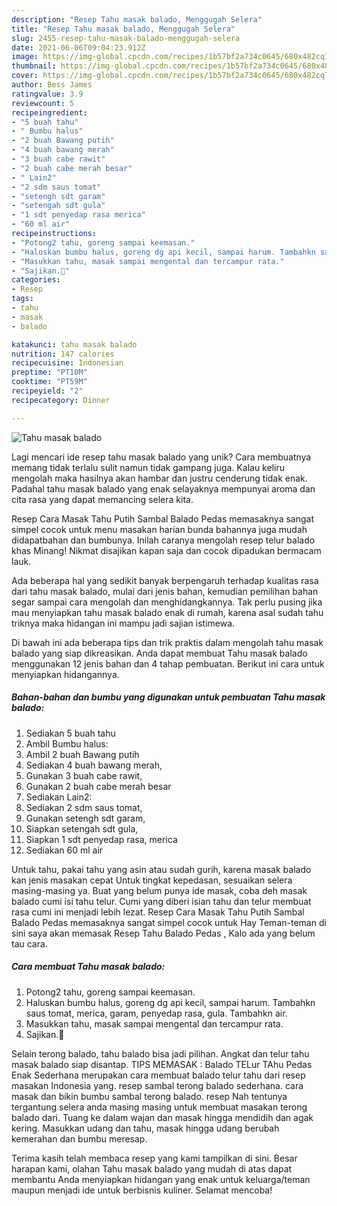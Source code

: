 ```yaml
---
description: "Resep Tahu masak balado, Menggugah Selera"
title: "Resep Tahu masak balado, Menggugah Selera"
slug: 2455-resep-tahu-masak-balado-menggugah-selera
date: 2021-06-06T09:04:23.912Z
image: https://img-global.cpcdn.com/recipes/1b57bf2a734c0645/680x482cq70/tahu-masak-balado-foto-resep-utama.jpg
thumbnail: https://img-global.cpcdn.com/recipes/1b57bf2a734c0645/680x482cq70/tahu-masak-balado-foto-resep-utama.jpg
cover: https://img-global.cpcdn.com/recipes/1b57bf2a734c0645/680x482cq70/tahu-masak-balado-foto-resep-utama.jpg
author: Bess James
ratingvalue: 3.9
reviewcount: 5
recipeingredient:
- "5 buah tahu"
- " Bumbu halus"
- "2 buah Bawang putih"
- "4 buah bawang merah"
- "3 buah cabe rawit"
- "2 buah cabe merah besar"
- " Lain2"
- "2 sdm saus tomat"
- "setengh sdt garam"
- "setengah sdt gula"
- "1 sdt penyedap rasa merica"
- "60 ml air"
recipeinstructions:
- "Potong2 tahu, goreng sampai keemasan."
- "Haluskan bumbu halus, goreng dg api kecil, sampai harum. Tambahkn saus tomat, merica, garam, penyedap rasa, gula. Tambahkn air."
- "Masukkan tahu, masak sampai mengental dan tercampur rata."
- "Sajikan.🙏"
categories:
- Resep
tags:
- tahu
- masak
- balado

katakunci: tahu masak balado 
nutrition: 147 calories
recipecuisine: Indonesian
preptime: "PT10M"
cooktime: "PT59M"
recipeyield: "2"
recipecategory: Dinner

---
```



![Tahu masak balado](https://img-global.cpcdn.com/recipes/1b57bf2a734c0645/680x482cq70/tahu-masak-balado-foto-resep-utama.jpg)

Lagi mencari ide resep tahu masak balado yang unik? Cara membuatnya memang tidak terlalu sulit namun tidak gampang juga. Kalau keliru mengolah maka hasilnya akan hambar dan justru cenderung tidak enak. Padahal tahu masak balado yang enak selayaknya mempunyai aroma dan cita rasa yang dapat memancing selera kita.

Resep Cara Masak Tahu Putih Sambal Balado Pedas memasaknya sangat simpel cocok untuk menu masakan harian bunda bahannya juga mudah didapatbahan dan bumbunya. Inilah caranya mengolah resep telur balado khas Minang! Nikmat disajikan kapan saja dan cocok dipadukan bermacam lauk.

Ada beberapa hal yang sedikit banyak berpengaruh terhadap kualitas rasa dari tahu masak balado, mulai dari jenis bahan, kemudian pemilihan bahan segar sampai cara mengolah dan menghidangkannya. Tak perlu pusing jika mau menyiapkan tahu masak balado enak di rumah, karena asal sudah tahu triknya maka hidangan ini mampu jadi sajian istimewa.


Di bawah ini ada beberapa tips dan trik praktis dalam mengolah tahu masak balado yang siap dikreasikan. Anda dapat membuat Tahu masak balado menggunakan 12 jenis bahan dan 4 tahap pembuatan. Berikut ini cara untuk menyiapkan hidangannya.

<!--inarticleads1-->

##### Bahan-bahan dan bumbu yang digunakan untuk pembuatan Tahu masak balado:

1. Sediakan 5 buah tahu
1. Ambil  Bumbu halus:
1. Ambil 2 buah Bawang putih
1. Sediakan 4 buah bawang merah,
1. Gunakan 3 buah cabe rawit,
1. Gunakan 2 buah cabe merah besar
1. Sediakan  Lain2:
1. Sediakan 2 sdm saus tomat,
1. Gunakan setengh sdt garam,
1. Siapkan setengah sdt gula,
1. Siapkan 1 sdt penyedap rasa, merica
1. Sediakan 60 ml air


Untuk tahu, pakai tahu yang asin atau sudah gurih, karena masak balado kan jenis masakan cepat Untuk tingkat kepedasan, sesuaikan selera masing-masing ya. Buat yang belum punya ide masak, coba deh masak balado cumi isi tahu telur. Cumi yang diberi isian tahu dan telur membuat rasa cumi ini menjadi lebih lezat. Resep Cara Masak Tahu Putih Sambal Balado Pedas memasaknya sangat simpel cocok untuk Hay Teman-teman di sini saya akan memasak Resep Tahu Balado Pedas , Kalo ada yang belum tau cara. 

<!--inarticleads2-->

##### Cara membuat Tahu masak balado:

1. Potong2 tahu, goreng sampai keemasan.
1. Haluskan bumbu halus, goreng dg api kecil, sampai harum. Tambahkn saus tomat, merica, garam, penyedap rasa, gula. Tambahkn air.
1. Masukkan tahu, masak sampai mengental dan tercampur rata.
1. Sajikan.🙏


Selain terong balado, tahu balado bisa jadi pilihan. Angkat dan telur tahu masak balado siap disantap. TIPS MEMASAK : Balado TELur TAhu Pedas Enak Sederhana merupakan cara membuat balado telur tahu dari resep masakan Indonesia yang. resep sambal terong balado sederhana. cara masak dan bikin bumbu sambal terong balado. resep Nah tentunya tergantung selera anda masing masing untuk membuat masakan terong balado dari. Tuang ke dalam wajan dan masak hingga mendidih dan agak kering. Masukkan udang dan tahu, masak hingga udang berubah kemerahan dan bumbu meresap. 

Terima kasih telah membaca resep yang kami tampilkan di sini. Besar harapan kami, olahan Tahu masak balado yang mudah di atas dapat membantu Anda menyiapkan hidangan yang enak untuk keluarga/teman maupun menjadi ide untuk berbisnis kuliner. Selamat mencoba!
